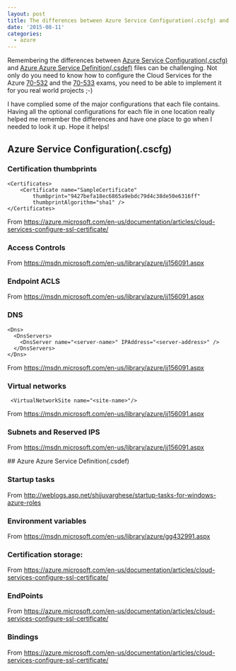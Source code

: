 ```yaml
---
layout: post
title: The differences between Azure Service Configuration(.cscfg) and Azure Service Definition(.csdef) Files
date: '2015-08-11'
categories:
  - azure
---
```


Remembering the differences between [Azure Service Configuration(.cscfg)](#cscfg) and [Azure Azure Service Definition(.csdef)](#csdef) files can be challenging.  Not only do you need to know how to configure the Cloud Services for the Azure [70-532](https://www.microsoft.com/learning/en-us/exam-70-532.aspx) and the [70-533](https://www.microsoft.com/learning/en-us/exam-70-533.aspx) exams, you need to be able to implement it for you real world projects ;-)

I have complied some of the major configurations that each file contains.  Having all the optional configurations for each file in one location really helped me remember the differences and have one place to go when I needed to look it up.  Hope it helps!

## <a name="cscfg"></a> Azure Service Configuration(.cscfg)

### Certification thumbprints

  <Role name="Deployment">

    <Certificates>
        <Certificate name="SampleCertificate"
            thumbprint="9427befa18ec6865a9ebdc79d4c38de50e6316ff"
            thumbprintAlgorithm="sha1" />
    </Certificates>

</Role>

From <https://azure.microsoft.com/en-us/documentation/articles/cloud-services-configure-ssl-certificate/>

### Access Controls
  <ServiceConfiguration>
  <NetworkConfiguration>
    <AccessControls>
      <AccessControl name="aclName1">
        <Rule order="<rule-order>" action="<rule-action>" remoteSubnet="<subnet-address>" description="rule-description"/>
      </AccessControl>
    </AccessControls>

From <https://msdn.microsoft.com/en-us/library/azure/jj156091.aspx>

### Endpoint ACLS
   <EndpointAcls>
      <EndpointAcl role="<role-name>" endpoint="<endpoint-name>" accessControl="<acl-name>"/>
    </EndpointAcls>

From <https://msdn.microsoft.com/en-us/library/azure/jj156091.aspx>

### DNS
    <Dns>
      <DnsServers>
        <DnsServer name="<server-name>" IPAddress="<server-address>" />
      </DnsServers>
    </Dns>

From <https://msdn.microsoft.com/en-us/library/azure/jj156091.aspx>

### Virtual networks
     <VirtualNetworkSite name="<site-name>"/>

From <https://msdn.microsoft.com/en-us/library/azure/jj156091.aspx>

### Subnets and Reserved IPS
  <AddressAssignments>
      <InstanceAddress roleName="<role-name>">
        <Subnets>
          <Subnet name="<subnet-name>"/>
        </Subnets>
      </InstanceAddress>
      <ReservedIPs>
        <ReservedIP name="<reserved-ip-name>"/>
      </ReservedIPs>
    </AddressAssignments>

From <https://msdn.microsoft.com/en-us/library/azure/jj156091.aspx>


##<a name="csdef"></a> Azure Azure Service Definition(.csdef)

### Startup tasks
  <WebRole name="WebRole1" vmsize="Small">
    <Startup>
     <Task commandLine="install.cmd" executionContext="elevated" />
    </Startup>

From <http://weblogs.asp.net/shijuvarghese/startup-tasks-for-windows-azure-roles>

### Environment variables
  <WebRole name="WebRole1">
      <Runtime>
         <Environment>
            <Variable name="MyEnvironmentVariable" value="MyVariableValue" />
         </Environment>
      </Runtime>
   </WebRole>

From <https://msdn.microsoft.com/en-us/library/azure/gg432991.aspx>

### Certification storage:
  <WebRole name="CertificateTesting" vmsize="Small">
    <Certificates>
        <Certificate name="SampleCertificate"
                     storeLocation="LocalMachine"
                     storeName="CA" />
    </Certificates>
</WebRole>

From <https://azure.microsoft.com/en-us/documentation/articles/cloud-services-configure-ssl-certificate/>

### EndPoints
  <WebRole name="CertificateTesting" vmsize="Small">
    <Endpoints>
        <InputEndpoint name="HttpsIn" protocol="https" port="443"
            certificate="SampleCertificate" />
    </Endpoints>
</WebRole>

From <https://azure.microsoft.com/en-us/documentation/articles/cloud-services-configure-ssl-certificate/>

### Bindings
  <WebRole name="CertificateTesting" vmsize="Small">
    <Sites>
        <Site name="Web">
            <Bindings>
                <Binding name="HttpsIn" endpointName="HttpsIn" />
            </Bindings>
        </Site>
    </Sites>
</WebRole>

From <https://azure.microsoft.com/en-us/documentation/articles/cloud-services-configure-ssl-certificate/>
